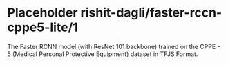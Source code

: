 # Placeholder rishit-dagli/faster-rccn-cppe5-lite/1
The Faster RCNN model (with ResNet 101 backbone) trained on the CPPE - 5 (Medical Personal Protective Equipment) dataset in TFJS Format.

<!-- task: image-object-detection -->
<!-- network-architecture: faster-r-cnn -->
<!-- dataset: cppe-5 -->
<!-- fine-tunable: false -->
<!-- license: apache-2.0 -->